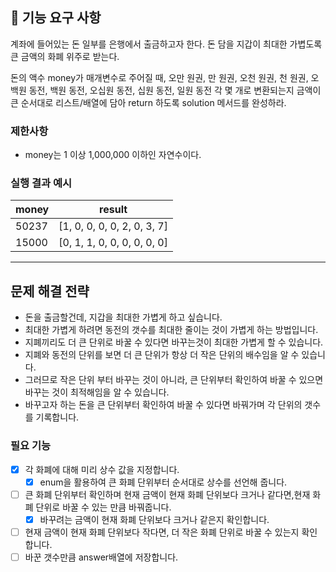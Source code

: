 ## 🚀 기능 요구 사항

계좌에 들어있는 돈 일부를 은행에서 출금하고자 한다. 돈 담을 지갑이 최대한 가볍도록 큰 금액의 화폐 위주로 받는다.

돈의 액수 money가 매개변수로 주어질 때, 오만 원권, 만 원권, 오천 원권, 천 원권, 오백원 동전, 백원 동전, 오십원 동전, 십원 동전, 일원 동전 각 몇 개로 변환되는지 금액이 큰 순서대로 리스트/배열에
담아 return 하도록 solution 메서드를 완성하라.

### 제한사항

- money는 1 이상 1,000,000 이하인 자연수이다.

### 실행 결과 예시

| money | result |
| --- | --- |
| 50237    | [1, 0, 0, 0, 0, 2, 0, 3, 7] |
| 15000    | [0, 1, 1, 0, 0, 0, 0, 0, 0] |

---

## 문제 해결 전략

- 돈을 출금할건데, 지갑을 최대한 가볍게 하고 싶습니다.
- 최대한 가볍게 하려면 동전의 갯수를 최대한 줄이는 것이 가볍게 하는 방법입니다.
- 지폐끼리도 더 큰 단위로 바꿀 수 있다면 바꾸는것이 최대한 가볍게 할 수 있습니다.
- 지폐와 동전의 단위를 보면 더 큰 단위가 항상 더 작은 단위의 배수임을 알 수 있습니다.
- 그러므로 작은 단위 부터 바꾸는 것이 아니라, 큰 단위부터 확인하여 바꿀 수 있으면 바꾸는 것이 최적해임을 알 수 있습니다.
- 바꾸고자 하는 돈을 큰 단위부터 확인하여 바꿀 수 있다면 바꿔가며 각 단위의 갯수를 기록합니다.

### 필요 기능

- [x] 각 화폐에 대해 미리 상수 값을 지정합니다.
    - [x] enum을 활용하여 큰 화폐 단위부터 순서대로 상수를 선언해 줍니다.
- [ ] 큰 화폐 단위부터 확인하며 현재 금액이 현재 화폐 단위보다 크거나 같다면,현재 화폐 단위로 바꿀 수 있는 만큼 바꿔줍니다.
    - [x] 바꾸려는 금액이 현재 화폐 단위보다 크거나 같은지 확인합니다.
- [ ] 현재 금액이 현재 화폐 단위보다 작다면, 더 작은 화폐 단위로 바꿀 수 있는지 확인합니다.
- [ ] 바꾼 갯수만큼 answer배열에 저장합니다.
